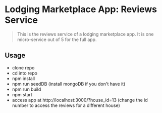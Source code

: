 # Lodging Marketplace App: Reviews Service

> This is the reviews service of a lodging marketplace app. It is one micro-service out of 5 for the full app.

## Usage

- clone repo
- cd into repo
- npm install
- npm run seedDB (install mongoDB if you don't have it)
- npm run build
- npm start
- access app at http://localhost:3000/?house_id=13 (change the id number to access the reviews for a different house)
